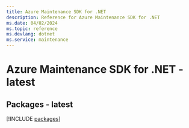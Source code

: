 ```yaml
---
title: Azure Maintenance SDK for .NET
description: Reference for Azure Maintenance SDK for .NET
ms.date: 04/02/2024
ms.topic: reference
ms.devlang: dotnet
ms.service: maintenance
---
```

# Azure Maintenance SDK for .NET - latest
## Packages - latest
[!INCLUDE [packages](maintenance-index.md)]